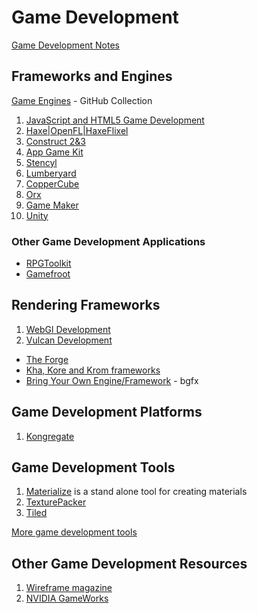 # Game Development

[Game Development Notes](game-development-notes.md)

## Frameworks and Engines

[Game Engines](https://github.com/collections/game-engines) - GitHub Collection

1. [JavaScript and HTML5 Game Development](game-engines-and-frameworks/javascript-html5-game-development.md)
2. [Haxe|OpenFL|HaxeFlixel](game-engines-and-frameworks/haxe-flixel-game-development.md)
3. [Construct 2&3](game-engines-and-frameworks/construct-game-development.md)
4. [App Game Kit](game-engines-and-frameworks/app-game-kit-development.md)
5. [Stencyl](game-engines-and-frameworks/stencyl-game-development.md)
6. [Lumberyard](https://aws.amazon.com/lumberyard/)
7. [CopperCube](https://www.ambiera.com/coppercube/index.html)
8. [Orx](https://orx-project.org/)
9. [Game Maker](game-maker-development.md)
10. [Unity](game-engines-and-frameworks/unity-game-development.md)

### Other Game Development Applications

- [RPGToolkit](http://www.rpgtoolkit.net/)
- [Gamefroot](https://make.gamefroot.com/)

## Rendering Frameworks

1. [WebGl Development](webgl-development.md)
2. [Vulcan Development](vulcan-development.md)

- [The Forge](https://github.com/ConfettiFX/The-Forge)
- [Kha, Kore and Krom frameworks](https://github.com/Kode)
- [Bring Your Own Engine/Framework](https://github.com/bkaradzic/bgfx) - bgfx

## Game Development Platforms

1. [Kongregate](game-development-platforms/kongregate-notes.md)

## Game Development Tools

1. [Materialize](http://www.boundingboxsoftware.com/materialize/index.php) is a stand alone tool for creating materials
2. [TexturePacker](https://www.codeandweb.com/texturepacker)
3. [Tiled](https://www.mapeditor.org/)

[More game development tools](game-development-tools.md)

## Other Game Development Resources

1. [Wireframe magazine](https://wireframe.raspberrypi.org/issues)
2. [NVIDIA GameWorks](https://developer.nvidia.com/gameworks)
